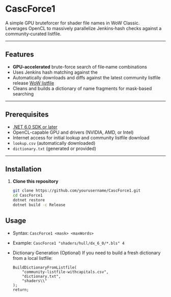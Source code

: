 # CascForce1

A simple GPU bruteforcer for shader file names in WoW Classic.  
Leverages OpenCL to massively parallelize Jenkins‐hash checks against a community‐curated listfile.

---

## Features

- **GPU-accelerated** brute-force search of file‐name combinations  
- Uses Jenkins hash matching against the 
- Automatically downloads and diffs against the latest community listfile release [WoW listfile](https://github.com/wowdev/wow-listfile)  
- Cleans and builds a dictionary of name fragments for mask-based searching  

---

## Prerequisites

- [.NET 6.0 SDK or later](https://dotnet.microsoft.com/download)  
- OpenCL-capable GPU and drivers (NVIDIA, AMD, or Intel)  
- Internet access for initial lookup and community listfile download  
- `lookup.csv` (automatically downloaded)  
- `dictionary.txt` (generated or provided)  

---

## Installation

1. **Clone this repository**  
   ```bash
   git clone https://github.com/yourusername/CascForce1.git
   cd CascForce1
   dotnet restore
   dotnet build -c Release

## Usage
- Syntax:
`CascForce1 <mask> <maxWords>`

- Example:
`CascForce1 "shaders/hull/dx_6_0/*.bls" 4`

- Dictionary Generation (Optional)
If you need to build a fresh dictionary from a local listfile:
    ```// in Program.cs, uncomment:
    BuildDictionaryFromListfile(
        "community-listfile-withcapitals.csv",
        "dictionary.txt",
        "shaders\\"
    );
    return;
